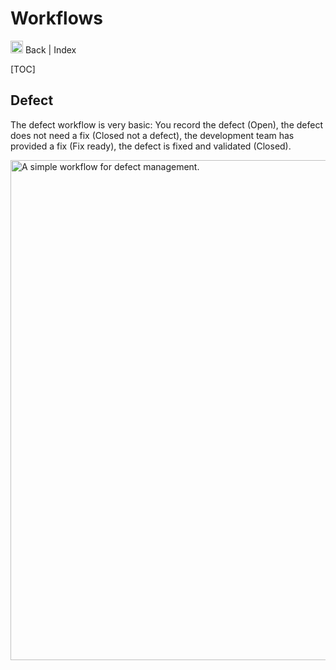 # Workflows

<a hx-get="/documentation/02-workflows.md"> <img height="20" src="/assets/chevron-left-duo.svg" width="20"/> Back </a> 
| <a 
hx-get="/documentation/index.md"> Index </a> 

[TOC]

## Defect

The defect workflow is very basic: You record the defect (Open), the defect does not need a fix (Closed not a defect), 
the development team has provided a fix (Fix ready), the defect is fixed and validated (Closed).

<img alt="A simple workflow for defect management." src="/assets/documentation/simple_bug_workflow.svg" 
title="simple bug workflow" width="800"/>